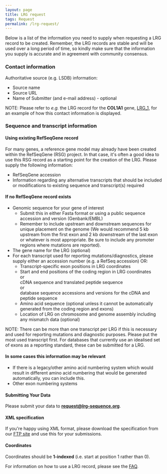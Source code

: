 ```yaml
---
layout: page
title: LRG request
tags: Request
permalink: /lrg-request/
---
```


Below is a list of the information you need to supply when requesting a LRG record to be created. Remember, the LRG records are stable and will be used over a long period of time, so kindly make sure that the information you supply is accurate and in agreement with community consensus. 

### Contact information

Authoritative source (e.g. LSDB) information:

* Source name
* Source URL
* Name of Submitter (and e-mail address) - optional

<span class="warning">NOTE:</span> Please refer to *e.g.* the LRG record for the **COL1A1** gene, [LRG_1](http://ftp.ebi.ac.uk/pub/databases/lrgex/LRG_1.xml), for an example of how this contact information is displayed.


### Sequence and transcript information


#### Using existing RefSeqGene record

For many genes, a reference gene model may already have been created within the RefSeqGene (RSG) project. In that case, it's often a good idea to use this RSG record as a starting point for the creation of the LRG. Please supply the following information:

* RefSeqGene accession
* Information regarding any alternative transcripts that should be included or modifications to existing sequence and transcript(s) required


#### If no RefSeqGene record exists

* Genomic sequence for your gene of interest
  * Submit this in either Fasta format or using a public sequence accession and version (Genbank/EMBL)
  * Remember to include upstream and downstream sequences for unique placement on the genome (We would recommend 5 kb upstream from the first exon and 2 kb downstream of the last exon or whatever is most appropriate. Be sure to include any promoter regions where mutations are reported).
* The gene name for the LRG (optional)
* For each transcript used for reporting mutations/diagnostics, please supply either an accession number (e.g. a RefSeq accession) OR:
  * Transcript-specific exon positions in LRG coordinates
  * Start and end positions of the coding region in LRG coordinates  
    or  
    cDNA sequence and translated peptide sequence  
    or  
    database sequence accessions and versions for the cDNA and peptide sequence
  * Amino acid sequence (optional unless it cannot be automatically generated from the coding region and exons)
  * Location of LRG on chromosome and genome assembly including any mismatch data (optional)  


<span class="warning">NOTE:</span> There can be more than one transcript per LRG if this is necessary and used for reporting mutations and diagnostic purposes. Please put the most used transcript first.
For databases that currently use an idealised set of exons as a reporting standard, these can be submitted for a LRG.


#### In some cases this information may be relevant

* If there is a legacy/other amino acid numbering system which would result in different amino acid numbering that would be generated automatically, you can include this.
* Other exon numbering systems


#### Submitting Your Data

Please submit your data to **request@lrg-sequence.org**.


#### XML specification

If you're happy using XML format, please download the specification from our [FTP site](http://ftp.ebi.ac.uk/pub/databases/lrgex/) and use this for your submissions.


#### Coordinates

Coordinates should be **1-indexed** (i.e. start at position 1 rather than 0).


For information on how to use a LRG record, please see the [FAQ](/faq).
